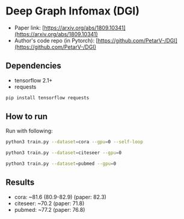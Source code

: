 Deep Graph Infomax (DGI)
========================

- Paper link: [https://arxiv.org/abs/1809.10341](https://arxiv.org/abs/1809.10341)
- Author's code repo (in Pytorch):
  [https://github.com/PetarV-/DGI](https://github.com/PetarV-/DGI)

Dependencies
------------
- tensorflow 2.1+
- requests

```bash
pip install tensorflow requests
```

How to run
----------

Run with following:

```bash
python3 train.py --dataset=cora --gpu=0 --self-loop
```

```bash
python3 train.py --dataset=citeseer --gpu=0
```

```bash
python3 train.py --dataset=pubmed --gpu=0
```

Results
-------
* cora: ~81.6 (80.9-82.9) (paper: 82.3)
* citeseer: ~70.2 (paper: 71.8)
* pubmed: ~77.2 (paper: 76.8)
